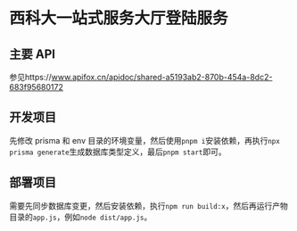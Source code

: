 # 西科大一站式服务大厅登陆服务

## 主要 API

参见https://www.apifox.cn/apidoc/shared-a5193ab2-870b-454a-8dc2-683f95680172

## 开发项目

先修改 prisma 和 env 目录的环境变量，然后使用`pnpm i`安装依赖，再执行`npx prisma generate`生成数据库类型定义，最后`pnpm start`即可。

## 部署项目

需要先同步数据库变更，然后安装依赖，执行`npm run build:x`，然后再运行产物目录的`app.js`，例如`node dist/app.js`。
